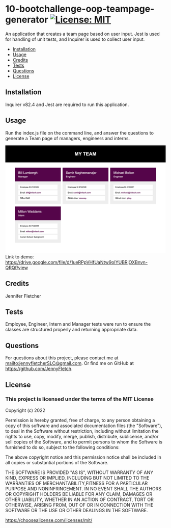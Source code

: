 
# 10-bootchallenge-oop-teampage-generator [![License: MIT](https://img.shields.io/badge/License-MIT-yellow.svg)](https://opensource.org/licenses/MIT)

An application that creates a team page based on user input. Jest is used for handling of unit tests, and Inquirer is used to collect user input.

* [Installation](#installation)
* [Usage](#usage)
* [Credits](#credits)
* [Tests](#tests)
* [Questions](#questions)
* [License](#license)

## Installation
  
Inquirer v82.4 and Jest are required to run this application.

## Usage
  
Run the index.js file on the command line, and answer the questions to generate a Team page of managers, engineers and interns.

![Alt text](./src/images/screenshot.png?raw=true "Screenshot of the Team Page generated by the application")
Link to demo: https://drive.google.com/file/d/1ueRPpVHfUaNtw9oIYUBRjOXBnvn-QRQf/view

## Credits
  
Jennifer Fletcher

## Tests
  
Employee, Engineer, Intern and Manager tests were run to ensure the classes are structured properly and returning appropriate data.

## Questions
  
For questions about this project, please contact me at <mailto:jennyfletcherSLC@gmail.com>. Or find me on GitHub at <https://github.com/JennyFletch>.

## License
  
### This project is licensed under the terms of the **MIT License**

Copyright (c) 2022

Permission is hereby granted, free of charge, to any person obtaining a copy of this software and associated documentation files (the "Software"), to deal in the Software without restriction, including without limitation the rights to use, copy, modify, merge, publish, distribute, sublicense, and/or sell copies of the Software, and to permit persons to whom the Software is furnished to do so, subject to the following conditions:

The above copyright notice and this permission notice shall be included in all copies or substantial portions of the Software.

THE SOFTWARE IS PROVIDED "AS IS", WITHOUT WARRANTY OF ANY KIND, EXPRESS OR IMPLIED, INCLUDING BUT NOT LIMITED TO THE WARRANTIES OF MERCHANTABILITY,FITNESS FOR A PARTICULAR PURPOSE AND NONINFRINGEMENT. IN NO EVENT SHALL THE AUTHORS OR COPYRIGHT HOLDERS BE LIABLE FOR ANY CLAIM, DAMAGES OR OTHER LIABILITY, WHETHER IN AN ACTION OF CONTRACT, TORT OR OTHERWISE, ARISING FROM, OUT OF OR IN CONNECTION WITH THE SOFTWARE OR THE USE OR OTHER DEALINGS IN THE SOFTWARE.

<https://choosealicense.com/licenses/mit/>
